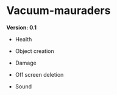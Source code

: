 # Vacuum-mauraders
**Version: 0.1**
* Health
* Object creation
* Damage
* Off screen deletion
* Sound

  [](https://drive.google.com/drive/folders/1RzZV67VTenE8e6JMUZReNMHZtXa1M5rr?dmr=1&ec=wgc-drive-hero-goto)
